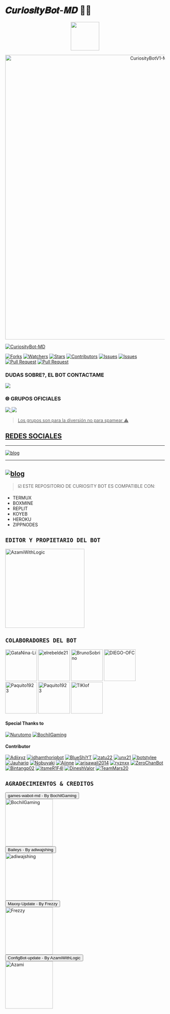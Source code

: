 # 𝑪𝒖𝒓𝒊𝒐𝒔𝒊𝒕𝒚𝑩𝒐𝒕-𝑴𝑫 🍒✨
<p align="center"> 
  <a href="https://github.com/AzamiWithLogic/CuriosityBotV1-MD"><img src="http://readme-typing-svg.herokuapp.com?font=mono&size=17&duration=4000&color=ABF7BY&center=falso&vCenter=falso&lines=CURIOSITY+BOT+MD++🍒;GRACIAS+POR+VISITAR+ESTE+REPOSITORIO.👀" height="90px"
</p> 

<p align="center">
<img src="https://github.com/AzamiWithLogic/CuriosityBotV1-MD/blob/main/origen/sity3.jpg" alt="CuriosityBotV1-MD" width="900"/>
</p>
<a href="#"><img title="CuriosityBot-MD" src="https://img.shields.io/badge/Compatible con la versión multi dispositivos de whatsApp-red?colorA=%F77F48FJ&colorB=%F77F48FJ&style=for-the-badge">
</a>
<p align="higt">   
<a href="https://github.com/clicknetcafe/azamibot-md-multi/network/members"><img title="Forks" src="https://img.shields.io/github/forks/clicknetcafe/azamibot-md-multi?label=Forks&color=blue&style=flat-square"></a>
<a href="https://github.com/clicknetcafe/azamibot-md-multi/watchers"><img title="Watchers" src="https://img.shields.io/github/watchers/clicknetcafe/azamibot-md-multi?label=Watchers&color=green&style=flat-square"></a>
<a href="https://github.com/clicknetcafe/azamibot-md-multi/stargazers"><img title="Stars" src="https://img.shields.io/github/stars/clicknetcafe/azamibot-md-multi?label=Stars&color=yellow&style=flat-square"></a>
<a href="https://github.com/clicknetcafe/azamibot-md-multi/graphs/contributors"><img title="Contributors" src="https://img.shields.io/github/contributors/clicknetcafe/azamibot-md-multi?label=Contributors&color=blue&style=flat-square"></a>
<a href="https://github.com/clicknetcafe/azamibot-md-multi/issues"><img title="Issues" src="https://img.shields.io/github/issues/clicknetcafe/azamibot-md-multi?label=Issues&color=success&style=flat-square"></a>
<a href="https://github.com/clicknetcafe/azamibot-md-multi/issues?q=is%3Aissue+is%3Aclosed"><img title="Issues" src="https://img.shields.io/github/issues-closed/clicknetcafe/azamibot-md-multi?label=Issues&color=red&style=flat-square"></a>
<a href="https://github.com/clicknetcafe/azamibot-md-multi/pulls"><img title="Pull Request" src="https://img.shields.io/github/issues-pr/clicknetcafe/azamibot-md-multi?label=PullRequest&color=success&style=flat-square"></a>
<a href="https://github.com/clicknetcafe/azamibot-md-multi/pulls?q=is%3Apr+is%3Aclosed"><img title="Pull Request" src="https://img.shields.io/github/issues-pr-closed/clicknetcafe/azamibot-md-multi?label=PullRequest&color=red&style=flat-square"></a>


### DUDAS SOBRE?, EL BOT CONTACTAME 
<p align="hihg">   
<a href="https://instagram.com/azamiwithlogic" target="_blank"> <img src="https://img.shields.io/badge/Instagram-E4405F?style=for-the-badge&logo=instagram&logoColor=white" target="_blank"></a> 

### 🌐 GRUPOS OFICIALES
<a href="https://chat.whatsapp.com/LGg7jeOW7njH19daSmxmnd" target="blank"><img src="https://img.shields.io/badge/©_CURIOSITY_BOT_MD_1-25D366?style=for-the-badge&logo=whatsapp&logoColor=white" />
<a href="https://chat.whatsapp.com/LGg7jeOW7njH19daSmxmnd" target="blank"><img src="https://img.shields.io/badge/©_CURIOSITY_BOT_MD_2-25D366?style=for-the-badge&logo=whatsapp&logoColor=white" />

> Los grupos son para la diversión no para spamear ⚠️

## REDES SOCIALES 
-----
[![blog](https://img.shields.io/badge/YouTube-FF0000?style=for-the-badge&logo=youtube&logoColor=white)
](https://www.youtube.com/AzamiWithLogic)

-----
[![blog](https://img.shields.io/badge/Gmail-D14836?style=for-the-badge&logo=gmail&logoColor=white)
](mailto:https://centergatabot@gmail.com)
-----

> ☑️ ESTE REPOSITORIO DE CURIOSITY BOT ES COMPATIBLE CON:
* TERMUX
* BOXMINE
* REPLIT
* KOYEB
* HEROKU
* ZIPPNODES

## `EDITOR Y PROPIETARIO DEL BOT` 

<a href="https://github.com/AzamiWithLogic"><img src="https://github.com/AzamiWithLogic.png" width="250" height="250" alt="AzamiWithLogic"/></a>

## `COLABORADORES DEL BOT` 
<a href="https://github.com/GataNina-Li"><img src="https://github.com/GataNina-Li.png" width="100" height="100" alt="GataNina-Li"/></a>
<a href="https://github.com/elrebelde21"><img src="https://github.com/elrebelde21.png" width="100" height="100" alt="elrebelde21"/></a>
<a href="https://github.com/BrunoSobrino"><img src="https://github.com/BrunoSobrino.png" width="100" height="100" alt="BrunoSobrino"/></a>
<a href="https://github.com/DIEGO-OFC"><img src="https://github.com/DIEGO-OFC.png" width="100" height="100" alt="DIEGO-OFC"/></a>
<a href="https://github.com/Paquito1923"><img src="https://github.com/Paquito1923.png" width="100" height="100" alt="Paquito1923"/></a>
<a href="https://github.com/Hyzerr"><img src="https://github.com/Hyzerr.png" width="100" height="100" alt="Paquito1923"/></a>
<a href="https://github.com/TIKIof"><img src="https://github.com/TIKIof.png" width="100" height="100" alt="TIKIof"/></a>
#### Special Thanks to
[![Nurutomo](https://github.com/Nurutomo.png?size=100)](https://github.com/Nurutomo)
[![BochilGaming](https://github.com/BochilGaming.png?size=100)](https://github.com/BochilGaming)

#### Contributor
[![Adiixyz](https://github.com/Adiixyz.png?size=100)](https://github.com/Adiixyz)
[![idhamthoriqbot](https://github.com/idhamthoriqbot.png?size=100)](https://github.com/idhamthoriqbot)
[![BlueShiYT](https://github.com/BlueShiYT.png?size=100)](https://github.com/BlueShiYT)
[![zatu22](https://github.com/zatu22.png?size=100)](https://github.com/zatu22)
[![unx21](https://github.com/unx21.png?size=100)](https://github.com/unx21)
[![botstylee](https://github.com/botstylee.png?size=100)](https://github.com/botstylee)
[![Jauhariq](https://github.com/Jauhariq.png?size=100)](https://github.com/Jauhariq)
[![Nobuyaki](https://github.com/Nobuyaki.png?size=100)](https://github.com/Nobuyaki)
[![Aiinne](https://github.com/Aiinne.png?size=100)](https://github.com/Aiinne)
[![arisawali2014](https://github.com/arisawali2014.png?size=100)](https://github.com/arisawali2014)
[![ryznxx](https://github.com/ryznxx.png?size=100)](https://github.com/ryznxx)
[![ZeroChanBot](https://github.com/ZeroChanBot.png?size=100)](https://github.com/ZeroChanBot)
[![Bintangp02](https://github.com/Bintangp02.png?size=100)](https://github.com/Bintangp02)
[![itsmeR1F4I](https://github.com/itsmeR1F4I.png?size=100)](https://github.com/itsmeR1F4I)
[![DineshValor](https://github.com/DineshValor.png?size=100)](https://github.com/DineshValor)
[![TeamMars20](https://github.com/TeamMars20.png?size=100)](https://github.com/TeamMars20)


## `AGRADECIMIENTOS & CREDITOS` 
<div><button id="boton" type="button">games-wabot-md - By BochilGaming </button></div>
<a href="https://github.com/BochilGaming/games-wabot-md/tree/multi-device"><img src="https://github.com/BochilGaming.png" width="150" height="150" alt="BochilGaming"/></a>
<div><button id="boton" type="button">Baileys - By adiwajshing</button></div>
<a href="https://github.com/adiwajshing/Baileys"><img src="https://github.com/adiwajshing.png" width="150" height="150" alt="adiwajshing"/></a>
<div><button id="boton" type="button">Maxxy-Update - By Frezzy</button></div>
<a href="https://github.com/Frezzy-XD/Maxxy-Update"><img src="https://github.com/Frezzy-XD.png" width="150" height="150" alt="Frezzy"/></a>
<div><button id="boton" type="button">ConfigBot-update - By AzamiWithLogic</button></div>
<a href="https://github.com/AzamiWithLogic/ConfigBot-update"><img src="https://github.com/AzamiWithLogic.png" width="150" height="150" alt="Azami"/></a>


